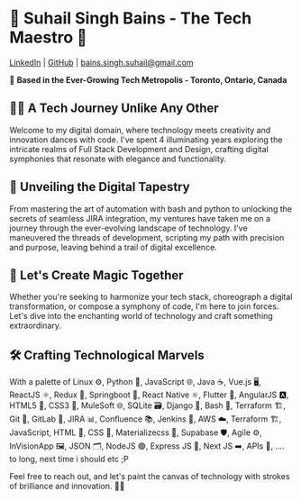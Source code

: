 # 🚀 Suhail Singh Bains - The Tech Maestro 🎸

[LinkedIn](https://www.linkedin.com/in/suhailsinghbains/) | [GitHub](https://github.com/suhailsinghbains) | bains.singh.suhail@gmail.com

📍 **Based in the Ever-Growing Tech Metropolis - Toronto, Ontario, Canada**

## 👨‍💻 A Tech Journey Unlike Any Other
Welcome to my digital domain, where technology meets creativity and innovation dances with code. I've spent 4 illuminating years exploring the intricate realms of Full Stack Development and Design, crafting digital symphonies that resonate with elegance and functionality.

## 🚀 Unveiling the Digital Tapestry
From mastering the art of automation with bash and python to unlocking the secrets of seamless JIRA integration, my ventures have taken me on a journey through the ever-evolving landscape of technology. I've maneuvered the threads of development, scripting my path with precision and purpose, leaving behind a trail of digital excellence.

## 🌟 Let's Create Magic Together
Whether you're seeking to harmonize your tech stack, choreograph a digital transformation, or compose a symphony of code, I'm here to join forces. Let's dive into the enchanting world of technology and craft something extraordinary.

## 🛠️ Crafting Technological Marvels
With a palette of 
Linux ⚙️, 
Python 🐍, 
JavaScript 🌐, 
Java ☕, 
Vue.js 🖥️, 
ReactJS ⚛️, 
Redux 🔄, 
Springboot 🍃, 
React Native ⚛️, 
Flutter 🦋, 
AngularJS 🅰️, 
HTML5 📄, 
CSS3 🎨, 
MuleSoft 🌐, 
SQLite 🗃️, 
Django 🎻, 
Bash 📜, 
Terraform 🏗️, 
Git 🐙, 
GitLab 🦊, 
JIRA 📊, 
Confluence 📚, 
Jenkins 🚀, 
AWS ☁️, 
Terraform 🏗️, 
JavaScript, 
HTML 📝, 
CSS 🎨, 
Materializecss 🌈, 
Supabase 🛡️, 
Agile ⚙️, 
InVisionApp 🖼️, 
JSON 🗂️, 
NodeJS 🟢, 
Express JS 🚂, 
Next JS ➡️, 
APIs 🔄, 
.... to long, next time i should etc ;P


Feel free to reach out, and let's paint the canvas of technology with strokes of brilliance and innovation. 🌈✨
